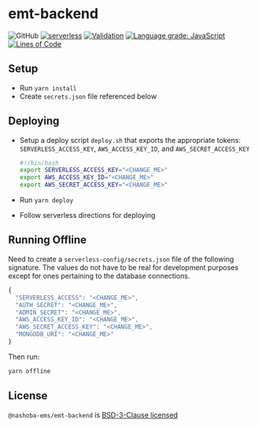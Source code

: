# emt-backend

![GitHub](https://img.shields.io/github/license/nashoba-ems/emt-backend) [![serverless](http://public.serverless.com/badges/v3.svg)](http://www.serverless.com) [![Validation](https://github.com/Nashoba-EMS/emt-backend/actions/workflows/validation.yml/badge.svg)](https://github.com/Nashoba-EMS/emt-backend/actions/workflows/validation.yml) [![Language grade: JavaScript](https://img.shields.io/lgtm/grade/javascript/g/jtaylorchang/emt-backend.svg?logo=lgtm&logoWidth=18)](https://lgtm.com/projects/g/jtaylorchang/emt-backend/context:javascript) [![Lines of Code](https://tokei.rs/b1/github/jtaylorchang/emt-backend)](https://github.com/jtaylorchang/emt-backend)

## Setup

- Run `yarn install`
- Create `secrets.json` file referenced below

## Deploying

- Setup a deploy script `deploy.sh` that exports the appropriate tokens: `SERVERLESS_ACCESS_KEY`, `AWS_ACCESS_KEY_ID`, and `AWS_SECRET_ACCESS_KEY`

  ```bash
  #!/bin/bash
  export SERVERLESS_ACCESS_KEY="<CHANGE_ME>"
  export AWS_ACCESS_KEY_ID="<CHANGE_ME>"
  export AWS_SECRET_ACCESS_KEY="<CHANGE_ME>"
  ```

- Run `yarn deploy`
- Follow serverless directions for deploying

## Running Offline

Need to create a `serverless-config/secrets.json` file of the following signature. The values do not have to be real for development purposes except for ones pertaining to the database connections.

```javascript
{
  "SERVERLESS_ACCESS": "<CHANGE_ME>",
  "AUTH_SECRET": "<CHANGE_ME>",
  "ADMIN_SECRET": "<CHANGE_ME>",
  "AWS_ACCESS_KEY_ID": "<CHANGE_ME>",
  "AWS_SECRET_ACCESS_KEY": "<CHANGE_ME>",
  "MONGODB_URI": "<CHANGE_ME>"
}
```

Then run:

```bash
yarn offline
```

## License

`@nashoba-ems/emt-backend` is [BSD-3-Clause licensed](./LICENSE)
